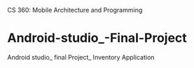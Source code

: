 CS 360: Mobile Architecture and Programming

# Android-studio_-Final-Project
Android studio_ final Project_ Inventory Application


